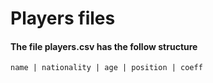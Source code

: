 # Players files

#### The file players.csv has the follow structure

    name | nationality | age | position | coeff
